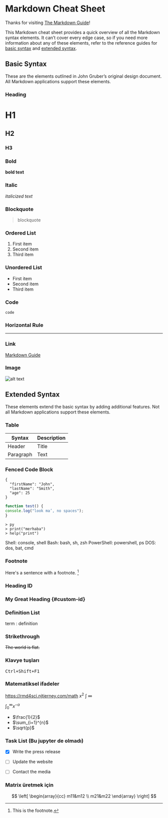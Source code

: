 # Markdown Cheat Sheet

Thanks for visiting [The Markdown Guide](https://www.markdownguide.org)!

This Markdown cheat sheet provides a quick overview of all the Markdown syntax elements. It can’t cover every edge case, so if you need more information about any of these elements, refer to the reference guides for [basic syntax](https://www.markdownguide.org/basic-syntax) and [extended syntax](https://www.markdownguide.org/extended-syntax).

## Basic Syntax

These are the elements outlined in John Gruber’s original design document. All Markdown applications support these elements.

### Heading

# H1
## H2
### H3

### Bold

**bold text**

### Italic

*italicized text*

### Blockquote

> blockquote

### Ordered List

1. First item
2. Second item
3. Third item

### Unordered List

- First item
- Second item
- Third item

### Code

`code`

### Horizontal Rule

---

### Link

[Markdown Guide](https://www.markdownguide.org)

### Image

![alt text](https://www.markdownguide.org/assets/images/tux.png)

## Extended Syntax

These elements extend the basic syntax by adding additional features. Not all Markdown applications support these elements.

### Table

| Syntax | Description |
| ----------- | ----------- |
| Header | Title |
| Paragraph | Text |

### Fenced Code Block

```
{
  "firstName": "John",
  "lastName": "Smith",
  "age": 25
}
```


```javascript
function test() {
console.log("look ma’, no spaces");
}
```

```shell
> py
> print("merhaba")
> help("print")

```

Shell:      console, shell
Bash:       bash, sh, zsh
PowerShell: powershell, ps
DOS:        dos, bat, cmd

### Footnote

Here's a sentence with a footnote. [^1]

[^1]: This is the footnote.

### Heading ID

### My Great Heading {#custom-id}

### Definition List

term
: definition

### Strikethrough

~~The world is flat.~~

### Klavye tuşları
<kbd>Ctrl+Shift+F1</kbd>

### Matematiksel ifadeler
https://rmd4sci.njtierney.com/math
$x^2$
$\int$
$\infty$

$\int_0^\infty x^{-\alpha}$

* $\frac{1}{2}$
* $\sum_{i=1}^{n}$
* $\sqrt{p}$



### Task List (Bu jupyter de olmadı)

- [x] Write the press release
- [ ] Update the website
- [ ] Contact the media


### Matrix üretmek için
$$
\left[
	\begin{array}{cc} 
		m11&m12 \\
		m21&m22
	\end{array}
\right] 
$$
